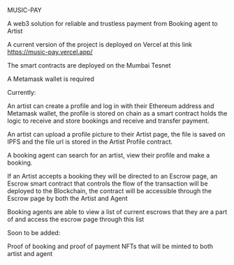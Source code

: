 MUSIC-PAY

A web3 solution for reliable and trustless payment from Booking agent to Artist

A current version of the project is deployed on Vercel at this link https://music-pay.vercel.app/

The smart contracts are deployed on the Mumbai Tesnet 

A Metamask wallet is required 

Currently:

An artist can create a profile and log in with their Ethereum address and Metamask wallet, the profile is stored on chain as a smart contract holds the logic to receive and store bookings and receive and transfer payment.

An artist can upload a profile picture to their Artist page, the file is saved on IPFS and the file url is stored in the Artist Profile contract.

A booking agent can search for an artist, view their profile and make a booking.

If an Artist accepts a booking they will be directed to an Escrow page, an Escrow smart contract that controls the flow of the transaction will be deployed to the Blockchain, the contract will be accessible through the Escrow page by both the Artist and Agent 

Booking agents are able to view a list of current escrows that they are a part of and access the escrow page through this list


Soon to be added:

Proof of booking and proof of payment NFTs that will be minted to both artist and agent

